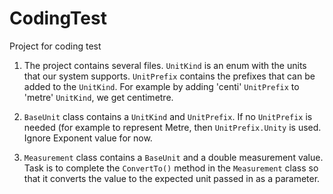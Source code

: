 # CodingTest
Project for coding test

1. The project contains several files. `UnitKind` is an enum with the units that our system supports. `UnitPrefix` contains the prefixes that can be added to the `UnitKind`. For example by adding 'centi' `UnitPrefix` to 'metre' `UnitKind`, we get centimetre. 

2. `BaseUnit` class contains a `UnitKind` and `UnitPrefix`. If no `UnitPrefix` is needed (for example to represent Metre, then `UnitPrefix.Unity` is used. Ignore Exponent value for now.

3. `Measurement` class contains a `BaseUnit` and a double measurement value. Task is to complete the `ConvertTo()` method in the `Measurement` class so that it converts the value to the expected unit passed in as a parameter. 
